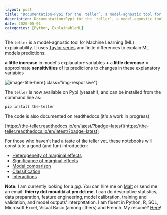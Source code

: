```yaml
---
layout: post
title: "Documentation+Pypi for the `teller`, a model-agnostic tool for Machine Learning explainability"
description: Documentation+Pypi for the `teller`, a model-agnostic tool for Machine Learning explainability 
date: 2020-05-01
categories: [Python, ExplainableML]
---
```


The `teller` is a model-agnostic tool for Machine Learning (ML) explainability. It uses [Taylor series](https://en.wikipedia.org/wiki/Taylor_series) and finite differences to explain ML models predictions: 

__a little increase__ in model's explanatory variables __+__ a __little decrease__ = approximate __sensitivities__ of its predictions to changes in these explanatory variables

![image-title-here]({{base}}/images/2020-05-01/2020-05-01-image1.png){:class="img-responsive"}  


The `teller` is now available on Pypi (yeaaah!), and can be installed from the command line as:

```bash
pip install the-teller
```

The code is also documented on readthedocs (it's a work in progress):

[https://the-teller.readthedocs.io/en/latest/?badge=latest](https://the-teller.readthedocs.io/en/latest/?badge=latest)


For those who haven't had a taste of the teller yet, these notebooks will constitute a good (and fun) introduction:

- [Heterogeneity of marginal effects](https://github.com/Techtonique/teller/blob/master/teller/demo/thierrymoudiki_011119_boston_housing.ipynb)
- [Significance of marginal effects](https://github.com/Techtonique/teller/blob/master/teller/demo/thierrymoudiki_081119_boston_housing.ipynb)
- [Model comparison](https://github.com/Techtonique/teller/blob/master/teller/demo/thierrymoudiki_151119_boston_housing.ipynb)
- [Classification](https://github.com/Techtonique/teller/blob/master/teller/demo/thierrymoudiki_041219_breast_cancer_classif.ipynb)
- [Interactions](https://github.com/Techtonique/teller/blob/master/teller/demo/thierrymoudiki_041219_boston_housing_interactions.ipynb)


__Note:__ I am currently looking for a _gig_. You can hire me on [Malt](https://www.malt.fr/profile/thierrymoudiki) or send me an email: __thierry dot moudiki at pm dot me__. I can do descriptive statistics, data preparation, feature engineering, model calibration, training and validation, and model outputs' interpretation. I am fluent in Python, R, SQL, Microsoft Excel, Visual Basic (among others) and French. My résumé? [Here]({{base}}/cv/thierry-moudiki.pdf)!

